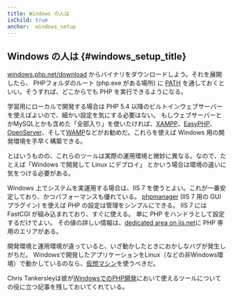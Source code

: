 ```yaml
---
title: Windows の人は
isChild: true
anchor:  windows_setup
---
```


## Windows の人は {#windows_setup_title}

[windows.php.net/download][php-downloads] からバイナリをダウンロードしよう。それを展開したら、
PHPフォルダのルート (php.exe がある場所) に [PATH][windows-path] を通しておくといい。そうすれば、どこからでも PHP を実行できるようになる。

学習用にローカルで開発する場合は PHP 5.4 以降のビルトインウェブサーバーを使えばよいので、細かい設定を気にする必要はない。
もしウェブサーバーとかMySQLとかも含めた「全部入り」を使いたければ、[XAMPP][xampp]、[EasyPHP][easyphp]、[OpenServer][openserver]、そして[WAMP][wamp]などがお勧めだ。これらを使えば Windows 用の開発環境を手早く構築できる。

とはいうものの、これらのツールは実際の運用環境と微妙に異なる。なので、たとえば「Windows で開発して Linux にデプロイ」
とかいう場合は環境の違いに気をつける必要がある。

Windows 上でシステムを実運用する場合は、IIS 7 を使うとよい。これが一番安定しており、かつパフォーマンスも優れている。
[phpmanager][phpmanager] (IIS 7 用の GUI プラグイン) を使えば PHP の設定は管理をシンプルにできる。
IIS 7 には FastCGI が組み込まれており、すぐに使える。
単に PHP をハンドラとして設定するだけでよい。
その値の詳しい情報は、[dedicated area on iis.net][php-iis]に PHP 専用のエリアがある。

開発環境と運用環境が違っていると、いざ動かしたときにおかしなバグが発生しがちだ。
Windowsで開発したアプリケーションをLinux（などの非Windows環境）で動かしているのなら、[仮想マシン](/#virtualization_title)を使うべきだ。

Chris Tankersleyは彼が[WindowsでのPHP開発][windows-tools]において使えるツールについての役に立つ記事を残しておいてくれている。

[easyphp]: https://www.easyphp.org/
[phpmanager]: http://phpmanager.codeplex.com/
[openserver]: https://ospanel.io/
[wamp]: https://www.wampserver.com/en/
[php-downloads]: https://windows.php.net/download/
[php-iis]: https://php.iis.net/
[windows-path]: https://www.windows-commandline.com/set-path-command-line/
[windows-tools]: https://ctankersley.com/2016/11/13/developing-on-windows-2016/
[xampp]: http://www.apachefriends.org/en/xampp.html

